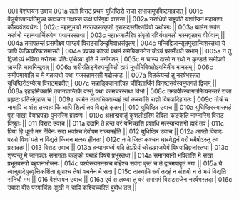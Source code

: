 001  वैशंपायन उवाच
001a ततो विराटं प्रथमं युधिष्ठिरो राजा सभायामुपविष्टमाव्रजत् |
001c वैडूर्यरूपान्प्रतिमुच्य काञ्चना नक्षान्स कक्षे परिगृह्य वाससा ||
002a नराधिपो राष्ट्रपतिं यशस्विनं  महायशाः कौरववंशवर्धनः |
002c महानुभावो नरराजसत्कृतो दुरासदस्तीक्ष्णविषो यथोरगः ||
003a बालेन रूपेण नरर्षभो महानथार्चिरूपेण यथामरस्तथा |
003c महाभ्रजालैरिव संवृतो रविर्यथानलो भस्मवृतश्च वीर्यवान् ||
004a तमापतन्तं प्रसमीक्ष्य पाण्डवं विराटराडिन्दुमिवाभ्रसंवृतम् |
004c मन्त्रिद्विजान्सूतमुखान्विशस्तथा ये चापि केचित्परिषत्समासते |
004e पप्रच्छ कोऽयं प्रथमं समेयिवाननेन योऽयं प्रसमीक्षते सभाम् ||
005a न तु द्विजोऽयं भविता नरोत्तमः पतिः पृथिव्या इति मे मनोगतम् |
005c न चास्य दासो न रथो न कुण्डले समीपतो भ्राजति चायमिन्द्रवत् ||
006a शरीरलिङ्गैरुपसूचितो ह्ययं मूर्धाभिषिक्तोऽयमितीव मानसम् |
006c समीपमायाति च मे गतव्यथो यथा गजस्तामरसीं मदोत्कटः ||
007a वितर्कयन्तं तु नरर्षभस्तदा युधिष्ठिरोऽभ्येत्य विराटमब्रवीत् |
007c सम्राड्विजानात्विह जीवितार्थिनं विनष्टसर्वस्वमुपागतं द्विजम् ||
008a इहाहमिच्छामि तवानघान्तिके वस्तुं यथा कामचरस्तथा विभो |
008c तमब्रवीत्स्वागतमित्यनन्तरं राजा प्रहृष्टः प्रतिसंगृहाण च ||
009a कामेन ताताभिवदाम्यहं त्वां कस्यासि राज्ञो विषयादिहागतः |
009c गोत्रं च नामापि च शंस तत्त्वतः किं चापि शिल्पं तव विद्यते कृतम् ||
010  युधिष्ठिर उवाच ||
010a युधिष्ठिरस्यासमहं पुरा सखा वैयाघ्रपद्यः पुनरस्मि ब्राह्मणः |
010c अक्षान्प्रवप्तुं कुशलोऽस्मि देविता कङ्केति नाम्नास्मि विराट विश्रुतः ||
011  विराट उवाच ||
011a ददामि ते हन्त वरं यमिच्छसि प्रशाधि मत्स्यान्वशगो ह्यहं तव |
011c प्रिया हि धूर्ता मम देविनः सदा भवांश्च देवोपम राज्यमर्हति ||
012  युधिष्ठिर उवाच ||
012a आप्तो विवादः परमो विशां पते न विद्यते किंचन मत्स्य हीनतः |
012c न मे जितः कश्चन धारयेद्धनं वरो ममैषोऽस्तु तव प्रसादतः ||
013  विराट उवाच ||
013a हन्यामवध्यं यदि तेऽप्रियं चरेत्प्रव्राजयेयं विषयाद्द्विजांस्तथा |
013c शृण्वन्तु मे जानपदाः समागताः कङ्को यथाहं विषये प्रभुस्तथा ||
014a समानयानो भवितासि मे सखा प्रभूतवस्त्रो बहुपानभोजनः |
014c पश्येस्त्वमन्तश्च बहिश्च सर्वदा कृतं च ते द्वारमपावृतं मया ||
015a ये त्वानुवादेयुरवृत्तिकर्शिता ब्रूयाश्च तेषां वचनेन मे सदा |
015c दास्यामि सर्वं तदहं न संशयो न ते भयं विद्यति संनिधौ मम ||
016  वैशंपायन उवाच ||
016a एवं स लब्ध्वा तु वरं समागमं विराटराजेन नरर्षभस्तदा |
016c उवास वीरः परमार्चितः सुखी न चापि कश्चिच्चरितं बुबोध तत् ||
